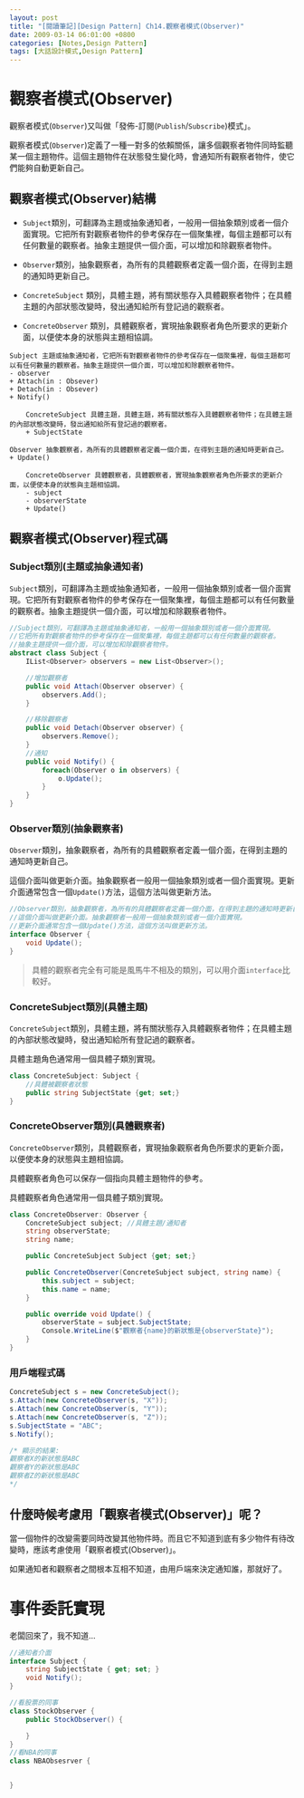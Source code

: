 ```yaml
---
layout: post
title: "[閱讀筆記][Design Pattern] Ch14.觀察者模式(Observer)"
date: 2009-03-14 06:01:00 +0800
categories: [Notes,Design Pattern]
tags: [大話設計模式,Design Pattern]
---
```


# 觀察者模式(Observer)

觀察者模式(`Observer`)又叫做「發佈-訂閱(`Publish`/`Subscribe`)模式」。      

觀察者模式(`Observer`)定義了一種一對多的依賴關係，讓多個觀察者物件同時監聽某一個主題物件。這個主題物件在狀態發生變化時，會通知所有觀察者物件，使它們能夠自動更新自己。

## 觀察者模式(Observer)結構

- `Subject`類別，可翻譯為主題或抽象通知者，一般用一個抽象類別或者一個介面實現。它把所有對觀察者物件的參考保存在一個聚集裡，每個主題都可以有任何數量的觀察者。抽象主題提供一個介面，可以增加和除觀察者物件。 

- `Observer`類別，抽象觀察者，為所有的具體觀察者定義一個介面，在得到主題的通知時更新自己。  

- `ConcreteSubject` 類別，具體主題，將有關狀態存入具體觀察者物件；在具體主題的內部狀態改變時，發出通知給所有登記過的觀察者。    
- `ConcreteObserver` 類別，具體觀察者，實現抽象觀察者角色所要求的更新介面，以便使本身的狀態與主題相協調。

```
Subject 主題或抽象通知者，它把所有對觀察者物件的參考保存在一個聚集裡，每個主題都可以有任何數量的觀察者。抽象主題提供一個介面，可以增加和除觀察者物件。 
- observer
+ Attach(in : Obsever)
+ Detach(in : Obsever)
+ Notify()

    ConcreteSubject 具體主題，具體主題，將有關狀態存入具體觀察者物件；在具體主題的內部狀態改變時，發出通知給所有登記過的觀察者。
    + SubjectState

Observer 抽象觀察者，為所有的具體觀察者定義一個介面，在得到主題的通知時更新自己。
+ Update()

    ConcreteObserver 具體觀察者，具體觀察者，實現抽象觀察者角色所要求的更新介面，以便使本身的狀態與主題相協調。
    - subject
    - observerState
    + Update()
```

## 觀察者模式(Observer)程式碼
### Subject類別(主題或抽象通知者)

`Subject`類別，可翻譯為主題或抽象通知者，一般用一個抽象類別或者一個介面實現。它把所有對觀察者物件的參考保存在一個聚集裡，每個主題都可以有任何數量的觀察者。抽象主題提供一個介面，可以增加和除觀察者物件。 

```c#
//Subject類別，可翻譯為主題或抽象通知者，一般用一個抽象類別或者一個介面實現。
//它把所有對觀察者物件的參考保存在一個聚集裡，每個主題都可以有任何數量的觀察者。
//抽象主題提供一個介面，可以增加和除觀察者物件。 
abstract class Subject {
    IList<Observer> observers = new List<Observer>();

    //增加觀察者
    public void Attach(Observer observer) {
        observers.Add();
    }

    //移除觀察者
    public void Detach(Observer observer) {
        observers.Remove();
    }
    //通知
    public void Notify() {
        foreach(Observer o in observers) {
            o.Update();
        }
    }
}
```

### Observer類別(抽象觀察者)
`Observer`類別，抽象觀察者，為所有的具體觀察者定義一個介面，在得到主題的通知時更新自己。        

這個介面叫做更新介面。抽象觀察者一般用一個抽象類別或者一個介面實現。更新介面通常包含一個`Update()`方法，這個方法叫做更新方法。

```c#
//Observer類別，抽象觀察者，為所有的具體觀察者定義一個介面，在得到主題的通知時更新自己。 
//這個介面叫做更新介面。抽象觀察者一般用一個抽象類別或者一個介面實現。
//更新介面通常包含一個Update()方法，這個方法叫做更新方法。
interface Observer {
    void Update();
}
```
> 具體的觀察者完全有可能是風馬牛不相及的類別，可以用介面`interface`比較好。

### ConcreteSubject類別(具體主題)
`ConcreteSubject`類別，具體主題，將有關狀態存入具體觀察者物件；在具體主題的內部狀態改變時，發出通知給所有登記過的觀察者。   

具體主題角色通常用一個具體子類別實現。

```c#
class ConcreteSubject: Subject {
    //具體被觀察者狀態
    public string SubjectState {get; set;}
}
```

### ConcreteObserver類別(具體觀察者)
`ConcreteObserver`類別，具體觀察者，實現抽象觀察者角色所要求的更新介面，以便使本身的狀態與主題相協調。      

具體觀察者角色可以保存一個指向具體主題物件的參考。      

具體觀察者角色通常用一個具體子類別實現。

```c#
class ConcreteObserver: Observer {
    ConcreteSubject subject; //具體主題/通知者
    string observerState;
    string name;

    public ConcreteSubject Subject {get; set;}

    public ConcreteObserver(ConcreteSubject subject, string name) {
        this.subject = subject;
        this.name = name;
    }

    public override void Update() {
        observerState = subject.SubjectState;
        Console.WriteLine($"觀察者{name}的新狀態是{observerState}");
    }
}
```

### 用戶端程式碼

```c#
ConcreteSubject s = new ConcreteSubject();
s.Attach(new ConcreteObserver(s, "X"));
s.Attach(new ConcreteObserver(s, "Y"));
s.Attach(new ConcreteObserver(s, "Z"));
s.SubjectState = "ABC";
s.Notify();

/* 顯示的結果:
觀察者X的新狀態是ABC
觀察者Y的新狀態是ABC
觀察者Z的新狀態是ABC
*/
```

## 什麼時候考慮用「觀察者模式(Observer)」呢？      

當一個物件的改變需要同時改變其他物件時。而且它不知道到底有多少物件有待改變時，應該考慮使用「觀察者模式(Observer)」。


如果通知者和觀察者之間根本互相不知道，由用戶端來決定通知誰，那就好了。
# 事件委託實現

老闆回來了，我不知道…


```c#
//通知者介面
interface Subject {
    string SubjectState { get; set; }
    void Notify();
}

//看股票的同事
class StockObserver {
    public StockObserver() {

    }
}
//看NBA的同事
class NBAObsesrver {


}
```
